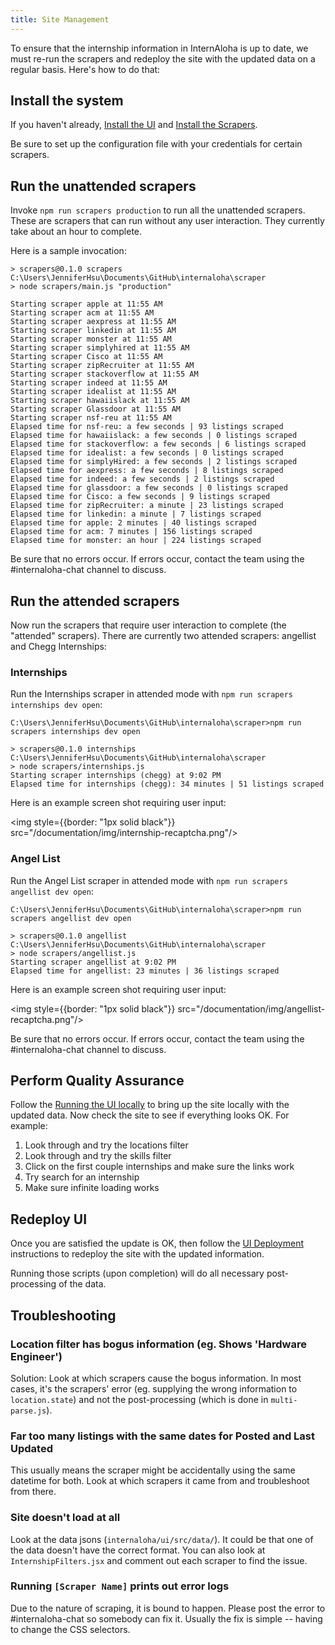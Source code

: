 ```yaml
---
title: Site Management
---
```


To ensure that the internship information in InternAloha is up to date, we must re-run the scrapers and redeploy the site with the updated data on a regular basis. Here's how to do that:

## Install the system

If you haven't already, [Install the UI](./ui/installation) and [Install the Scrapers](./scrapers/installation).

Be sure to set up the configuration file with your credentials for certain scrapers.

## Run the unattended scrapers

Invoke `npm run scrapers production` to run all the unattended scrapers. These are scrapers that can run without any user interaction.  They currently take about an hour to complete.

Here is a sample invocation:

```
> scrapers@0.1.0 scrapers C:\Users\JenniferHsu\Documents\GitHub\internaloha\scraper
> node scrapers/main.js "production"

Starting scraper apple at 11:55 AM
Starting scraper acm at 11:55 AM
Starting scraper aexpress at 11:55 AM
Starting scraper linkedin at 11:55 AM
Starting scraper monster at 11:55 AM
Starting scraper simplyhired at 11:55 AM
Starting scraper Cisco at 11:55 AM
Starting scraper zipRecruiter at 11:55 AM
Starting scraper stackoverflow at 11:55 AM
Starting scraper indeed at 11:55 AM
Starting scraper idealist at 11:55 AM
Starting scraper hawaiislack at 11:55 AM
Starting scraper Glassdoor at 11:55 AM
Starting scraper nsf-reu at 11:55 AM
Elapsed time for nsf-reu: a few seconds | 93 listings scraped
Elapsed time for hawaiislack: a few seconds | 0 listings scraped
Elapsed time for stackoverflow: a few seconds | 6 listings scraped
Elapsed time for idealist: a few seconds | 0 listings scraped
Elapsed time for simplyHired: a few seconds | 2 listings scraped
Elapsed time for aexpress: a few seconds | 8 listings scraped
Elapsed time for indeed: a few seconds | 2 listings scraped
Elapsed time for glassdoor: a few seconds | 0 listings scraped
Elapsed time for Cisco: a few seconds | 9 listings scraped
Elapsed time for zipRecruiter: a minute | 23 listings scraped
Elapsed time for linkedin: a minute | 7 listings scraped
Elapsed time for apple: 2 minutes | 40 listings scraped
Elapsed time for acm: 7 minutes | 156 listings scraped
Elapsed time for monster: an hour | 224 listings scraped
```

Be sure that no errors occur. If errors occur, contact the team using the #internaloha-chat channel to discuss.

## Run the attended scrapers

Now run the scrapers that require user interaction to complete (the "attended" scrapers). There are currently two attended scrapers: angellist and Chegg Internships:

### Internships

Run the Internships scraper in attended mode with `npm run scrapers internships dev open`:


```
C:\Users\JenniferHsu\Documents\GitHub\internaloha\scraper>npm run scrapers internships dev open

> scrapers@0.1.0 internships C:\Users\JenniferHsu\Documents\GitHub\internaloha\scraper
> node scrapers/internships.js
Starting scraper internships (chegg) at 9:02 PM
Elapsed time for internships (chegg): 34 minutes | 51 listings scraped
```

Here is an example screen shot requiring user input:

<img style={{border: "1px solid black"}} src="/documentation/img/internship-recaptcha.png"/>

### Angel List

Run the Angel List scraper in attended mode with `npm run scrapers angellist dev open`:

```
C:\Users\JenniferHsu\Documents\GitHub\internaloha\scraper>npm run scrapers angellist dev open

> scrapers@0.1.0 angellist C:\Users\JenniferHsu\Documents\GitHub\internaloha\scraper
> node scrapers/angellist.js
Starting scraper angellist at 9:02 PM
Elapsed time for angellist: 23 minutes | 36 listings scraped
```

Here is an example screen shot requiring user input:

<img style={{border: "1px solid black"}} src="/documentation/img/angellist-recaptcha.png"/>

Be sure that no errors occur. If errors occur, contact the team using the #internaloha-chat channel to discuss.

## Perform Quality Assurance

Follow the [Running the UI locally](./ui/running) to bring up the site locally with the updated data. Now check the site to see if everything looks OK. For example:

1. Look through and try the locations filter
2. Look through and try the skills filter
3. Click on the first couple internships and make sure the links work
4. Try search for an internship
5. Make sure infinite loading works

## Redeploy UI

Once you are satisfied the update is OK, then follow the [UI Deployment](./ui/deploying) instructions to redeploy the site with the updated information.

Running those scripts (upon completion) will do all necessary post-processing of the data.


## Troubleshooting

### Location filter has bogus information (eg. Shows 'Hardware Engineer')

Solution: Look at which scrapers cause the bogus information. In most cases, it's the scrapers' error (eg. supplying the wrong information to `location.state`) and not the post-processing (which is done in `multi-parse.js`).
     
### Far too many listings with the same dates for Posted and Last Updated

This usually means the scraper might be accidentally using the same datetime for both. Look at which scrapers it came from and troubleshoot from there.
    
### Site doesn't load at all

Look at the data jsons (`internaloha/ui/src/data/`). It could be that one of the data doesn't have the correct format.
You can also look at `InternshipFilters.jsx` and comment out each scraper to find the issue.

### Running `[Scraper Name]` prints out error logs

Due to the nature of scraping, it is bound to happen. Please post the error to #internaloha-chat so somebody can fix it. Usually the fix is simple -- having to change the CSS selectors.